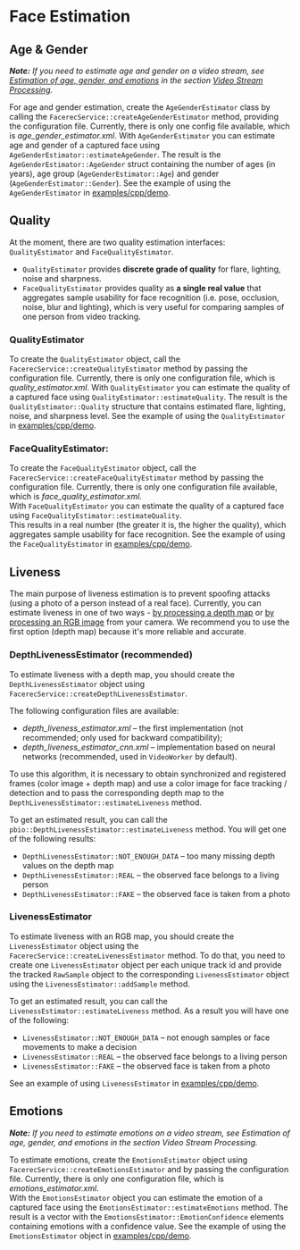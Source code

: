 # Face Estimation

## Age & Gender

_**Note:** If you need to estimate age and gender on a video stream, see [Estimation of age, gender, and emotions](video_stream_processing.md#estimation) in the section [Video Stream Processing](video_stream_processing.md)._

For age and gender estimation, create the `AgeGenderEstimator` class by calling the `FacerecService::createAgeGenderEstimator` method, providing the configuration file. Currently, there is only one config file available, which is *age_gender_estimator.xml*. With `AgeGenderEstimator` you can estimate age and gender of a captured face using `AgeGenderEstimator::estimateAgeGender`. The result is the `AgeGenderEstimator::AgeGender` struct containing the number of ages (in years), age group (`AgeGenderEstimator::Age`) and gender (`AgeGenderEstimator::Gender`). See the example of using the `AgeGenderEstimator` in [examples/cpp/demo](../../examples/cpp/demo).  

## Quality

At the moment, there are two quality estimation interfaces: `QualityEstimator` and `FaceQualityEstimator`. 
 * `QualityEstimator` provides **discrete grade of quality** for flare, lighting, noise and sharpness. 
 * `FaceQualityEstimator` provides quality as **a single real value** that aggregates sample usability for face recognition (i.e. pose, occlusion, noise, blur and lighting), which is very useful for comparing samples of one person from video tracking.  

### QualityEstimator

To create the `QualityEstimator` object, call the `FacerecService::createQualityEstimator` method by passing the configuration file. Currently, there is only one configuration file, which is *quality_estimator.xml*. With `QualityEstimator` you can estimate the quality of a captured face using `QualityEstimator::estimateQuality`. The result is the `QualityEstimator::Quality` structure that contains estimated flare, lighting, noise, and sharpness level. See the example of using the `QualityEstimator` in [examples/cpp/demo](../../examples/cpp/demo).

### FaceQualityEstimator:

To create the `FaceQualityEstimator` object, call the `FacerecService::createFaceQualityEstimator` method by passing the configuration file. Currently, there is only one configuration file available, which is *face_quality_estimator.xml*.  
With `FaceQualityEstimator` you can estimate the quality of a captured face using `FaceQualityEstimator::estimateQuality`.  
This results in a real number (the greater it is, the higher the quality), which aggregates sample usability for face recognition. See the example of using the `FaceQualityEstimator` in [examples/cpp/demo](../../examples/cpp/demo).

## Liveness

The main purpose of liveness estimation is to prevent spoofing attacks (using a photo of a person instead of a real face). Currently, you can estimate liveness in one of two ways - [by processing a depth map](#depthlivenessestimator-(recommended)) or [by processing an RGB image](#livenessestimator) from your camera. We recommend you to use the first option (depth map) because it's more reliable and accurate.

### DepthLivenessEstimator (recommended)

To estimate liveness with a depth map, you should create the `DepthLivenessEstimator` object using `FacerecService::createDepthLivenessEstimator`.

The following configuration files are available:
  * *depth_liveness_estimator.xml* – the first implementation (not recommended; only used for backward compatibility);
  * *depth_liveness_estimator_cnn.xml* – implementation based on neural networks (recommended, used in `VideoWorker` by default).

To use this algorithm, it is necessary to obtain synchronized and registered frames (color image + depth map) and use a color image for face tracking / detection and to pass the corresponding depth map to the `DepthLivenessEstimator::estimateLiveness` method.

To get an estimated result, you can call the `pbio::DepthLivenessEstimator::estimateLiveness` method. You will get one of the following results:
  * `DepthLivenessEstimator::NOT_ENOUGH_DATA` – too many missing depth values on the depth map
  * `DepthLivenessEstimator::REAL` – the observed face belongs to a living person
  * `DepthLivenessEstimator::FAKE` – the observed face is taken from a photo

### LivenessEstimator

To estimate liveness with an RGB map, you should create the `LivenessEstimator` object using the `FacerecService::createLivenessEstimator` method. To do that, you need to create one `LivenessEstimator` object per each unique track id and provide the tracked `RawSample` object to the corresponding `LivenessEstimator` object using the `LivenessEstimator::addSample` method.

To get an estimated result, you can call the `LivenessEstimator::estimateLiveness` method. As a result you will have one of the following:
  * `LivenessEstimator::NOT_ENOUGH_DATA` – not enough samples or face movements to make a decision
  * `LivenessEstimator::REAL` – the observed face belongs to a living person
  * `LivenessEstimator::FAKE` – the observed face is taken from a photo

See an example of using `LivenessEstimator` in [examples/cpp/demo](../../examples/cpp/demo).

## Emotions

_**Note:** If you need to estimate emotions on a video stream, see Estimation of age, gender, and emotions in the section Video Stream Processing._

To estimate emotions, create the `EmotionsEstimator` object using `FacerecService::createEmotionsEstimator` and by passing the configuration file. Currently, there is only one configuration file, which is *emotions_estimator.xml*.  
With the `EmotionsEstimator` object you can estimate the emotion of a captured face using the `EmotionsEstimator::estimateEmotions` method. The result is a vector with the `EmotionsEstimator::EmotionConfidence` elements containing emotions with a confidence value. See the example of using the `EmotionsEstimator` object in [examples/cpp/demo](../../examples/cpp/demo).
